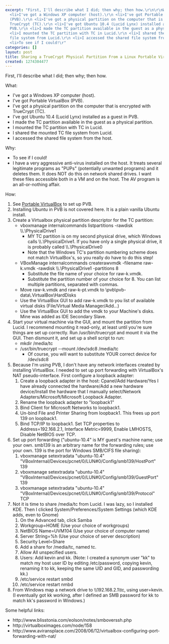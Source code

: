 ```yaml
---
excerpt: "First, I'll describe what I did; then why; then how.\r\n\r\nWhat:\r\n<ul>\r\n
  <li>I've got a Windows XP computer (host).\r\n <li>I've got Portable VirtualBox
  (PVB).\r\n <li>I've got a physical partition on the computer that is encrypted with
  TrueCrypt (TC).\r\n <li>I've got Ubuntu 10.4 (Lucid Lynx) installed as a guest in
  PVB.\r\n <li>I made the TC partition available in the guest as a physical partition.\r\n
  <li>I mounted the TC partition with TC in Lucid.\r\n <li>I shared the mounted TC
  file system from Lucid.\r\n <li>I accessed the shared file system from the host.\r\n</ul>\r\n\r\nWhy:\r\n<ul>\r\n
  <li>To see if I could!\r"
categories: []
layout: post
title: Sharing a TrueCrypt Physical Partition From a Linux Portable Virtualbox Guest
created: 1274304477
---
```

First, I'll describe what I did; then why; then how.

What:
<ul>
 <li>I've got a Windows XP computer (host).
 <li>I've got Portable VirtualBox (PVB).
 <li>I've got a physical partition on the computer that is encrypted with TrueCrypt (TC).
 <li>I've got Ubuntu 10.4 (Lucid Lynx) installed as a guest in PVB.
 <li>I made the TC partition available in the guest as a physical partition.
 <li>I mounted the TC partition with TC in Lucid.
 <li>I shared the mounted TC file system from Lucid.
 <li>I accessed the shared file system from the host.
</ul>

Why:
<ul>
 <li>To see if I could!
 <li>I have a very aggressive anti-virus installed on the host.  It treats several legitimate programs as "PUPs" (potentially unwanted programs) and it deletes them.  It does NOT do this on network shared drives.  I want these files accessible both in a VM and on the host.  The AV program is an all-or-nothing affair.
</ul>

How:
<ol>
  <li>See <a href="/node/118">Portable VirtualBox</a> to set up PVB.
  <li>Installing Ubuntu in PVB is not covered here.  It is a plain vanilla Ubuntu install.
  <li>Create a Virtualbox physical partition descriptor for the TC partition:
  <ul>
    <li>vboxmanage internalcommands listpartitions -rawdisk \\.\PhysicalDrive1
    <ul>
      <li>MY TC partition is on my second physical drive, which Windows calls \\.\PhysicalDrive1.  If you have only a single physical drive, it is probably called \\.\PhysicalDrive0
      <li>Note that the Windows TC's partition numbering scheme does not match VirtualBox's, so you really do have to do this step!
    </ul>
    <li>VBoxManage internalcommands createrawvmdk -filename raw-k.vmdk -rawdisk \\.\PhysicalDrive1 -partitions 8
    <ul>
      <li>Substitute the file name of your choice for raw-k.vmdk.
      <li>Substitute the partition number of your choice for 8. You can list multiple partitions, separated with commas.
    </ul>
    <li>Move raw-k.vmdk and raw-k-pt.vmdk to \pvb\pvb-data\.VirtualBox\HardDisks
    <li>Use the VirtualBox GUI to add raw-k.vmdk to you list of available virtual disks (File/Virtual Media Manager/Add...)
    <li>Use the VirtualBox GUI to add the vmdk to your Machine's disks.  Mine was added as IDE Secondary Slave.
  </ul>
  <li>Start your virtual machine via the GUI, and mount the partition from Lucid.  I recommend mounting it read-only, at least until you're sure things are set up correctly.  Run /usr/bin/truecrypt and mount it via the GUI.  Then dismount it, and set up a shell script to run:
  <ul>
    <li>mkdir /media/tc
    <li>/usr/bin/truecrypt  --mount /dev/sdc8 /media/tc
    <ul>
        <li>Of course, you will want to substitute YOUR correct device for /dev/sdc8
    </ul>
  </ul>
  <li>Because I'm using PVB, I don't have any network interfaces created by installing VirtualBox.  I needed to set up port forwarding with VirtualBox's NAT pseudo-interface.  First configure a loopback adapter:
  <ol>
    <li>Create a loopback adapter in the host:  Cpanel/Add Hardware/Yes I have already connected the hardware/Add a new hardware device/Install the hardware that I manually select/Network Adapters/Microsoft/Microsoft Loopback Adapter.
    <li>Rename the loopback adapter to "loopback1"
    <li>Bind Client for Microsoft Networks to loopback1.
    <li>Un-bind File and Printer Sharing from loopback1.  This frees up port 139 on loopback1.
    <li>Bind TCP/IP to loopback1.  Set TCP properties to Address=192.168.2.1, Interface Metric=9999, Enable LMHOSTS, Disable NetBIOS over TCP.
  </ol>
  <li>Set up port forwarding ("ubuntu-10.4" is MY guest's machine name; use your own.  smb139 is an arbitrary name for the forwarding rules; use your own.  139 is the port for Windows SMB/CIFS file sharing):
  <ol>
    <li>vboxmanage setextradata "ubuntu-10.4" "VBoxInternal/Devices/pcnet/0/LUN#0/Config/smb139/HostPort" 139
    <li>vboxmanage setextradata "ubuntu-10.4" "VBoxInternal/Devices/pcnet/0/LUN#0/Config/smb139/GuestPort" 139
    <li>vboxmanage setextradata "ubuntu-10.4" "VBoxInternal/Devices/pcnet/0/LUN#0/Config/smb139/Protocol" TCP
  </ol>
  <li>Not it is time to share /media/tc from Lucid. I was lazy, so I installed KDE.  Then I clicked System/Preferences/System Settings (which KDE adds, even to Gnome)
  <ol>
    <li>On the Advanced tab, click Samba
    <li>Workgroup=HOME (Use your choice of workgroups)
    <li>NetBIOS Name=UVM104 (Use your choice of computer name)
    <li>Server String=%h  (Use your choice of server description)
    <li>Security Level=Share
    <li>Add a share for /media/tc, named tc.
    <li>Allow All unspecified users.
    <li>Users: Add kevin and kk.  (Note: I created a synonym user "kk" to match my host user ID by editing /etc/password, copying kevin, renaming it to kk, keeping the same UID and GID, and passwording kk.)
    <li>/etc/service restart smbd
    <li>/etc/service restart nmbd
  </ol>
  <li>From Windows map a network drive to \\192.168.2.1\tc, using user=kevin.  (I eventually got kk working, after I defined an SMB password for kk to match kk's password in Windows.)
</ol>

Some helpful links:
<ul>
  <li>http://www.blisstonia.com/eolson/notes/smboverssh.php
  <li>http://virtualboximages.com/node/158
  <li>http://www.aviransplace.com/2008/06/12/virtualbox-configuring-port-forwarding-with-nat/
</ul>
